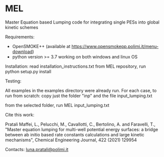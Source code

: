 # MEL
Master Equation based Lumping code for integrating single PESs into global kinetic schemes

Requirements:

- OpenSMOKE++ (available at https://www.opensmokepp.polimi.it/menu-download)
- python version >= 3.7 
 working on both windows and linux OS
 
Installation: 
read installation_instructions.txt
from MEL repository, run
python setup.py install

Testing:

All examples in the examples directory were already run. 
For each case, to run from scratch:
copy just the folder "inp" and the file input_lumping.txt

from the selected folder, run
MEL input_lumping.txt

Cite this work:

Pratali Maffei, L., Pelucchi, M., Cavallotti, C., Bertolino, A. and Faravelli, T., "Master equation lumping for multi-well potential energy surfaces: a bridge between ab initio based rate constants calculations and large kinetic mechanisms", Chemical Engineering Journal, 422 (2021) 129954


Contacts:
luna.pratali@polimi.it
